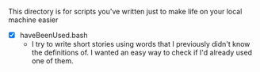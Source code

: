 This directory is for scripts you've written just to make life on your local machine easier

 - [x] haveBeenUsed.bash
   - I try to write short stories using words that I previously didn't know the
   definitions of. I wanted an easy way to check if I'd already used one of them.